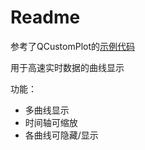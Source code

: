 # Readme

参考了QCustomPlot的[示例代码](https://www.qcustomplot.com/index.php/demos/realtimedatademo)

用于高速实时数据的曲线显示

功能：

- 多曲线显示
- 时间轴可缩放
- 各曲线可隐藏/显示